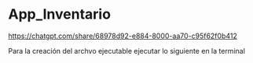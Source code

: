 # App_Inventario

https://chatgpt.com/share/68978d92-e884-8000-aa70-c95f62f0b412

Para la creación del archvo ejecutable ejecutar lo siguiente en la terminal
